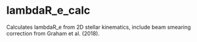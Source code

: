 # lambdaR_e_calc
Calculates lambdaR_e from 2D stellar kinematics, include beam smearing correction from Graham et al. (2018).
